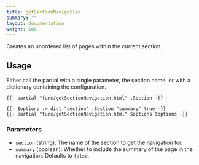 ```yaml
---
title: getSectionNavigation
summary: ""
layout: documentation
weight: 100
---
```


Creates an unordered list of pages within the current section.

## Usage

Either call the partial with a single parameter, the section name, or with a dictionary containing the configuration.

```go-html-template
{{- partial "func/getSectionNavigation.html" .Section -}}
```

```go-html-template
{{- $options := dict "section" .Section "summary" true -}}
{{- partial "func/getSectionNavigation.html" $options $options -}}
```

### Parameters

* `section` (string): The name of the section to get the navigation for.
* `summary` (boolean): Whether to include the summary of the page in the navigation. Defaults to `false`.
